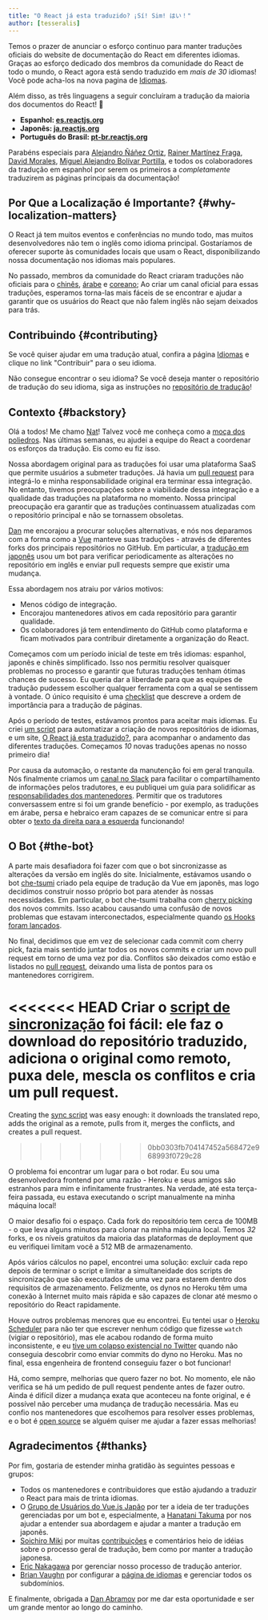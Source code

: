 ```yaml
---
title: "O React já esta traduzido? ¡Sí! Sim! はい！"
author: [tesseralis]
---
```


Temos o prazer de anunciar o esforço continuo para manter traduções oficiais do website de documentação do React em diferentes idiomas. Graças ao esforço dedicado dos membros da comunidade do React de todo o mundo, o React agora está sendo traduzido em *mais de 30* idiomas! Você pode acha-los na nova pagina de [Idiomas](/languages).

Além disso, as três linguagens a seguir concluíram a tradução da maioria dos documentos do React! 🎉

* **Espanhol: [es.reactjs.org](https://es.reactjs.org)**
* **Japonês: [ja.reactjs.org](https://ja.reactjs.org)**
* **Português do Brasil: [pt-br.reactjs.org](https://pt-br.reactjs.org)**

Parabéns especiais para [Alejandro Ñáñez Ortiz](https://github.com/alejandronanez), [Rainer Martínez Fraga](https://github.com/carburo), [David Morales](https://github.com/dmorales), [Miguel Alejandro Bolívar Portilla](https://github.com/Darking360), e todos os colaboradores da tradução em espanhol por serem os primeiros a *completamente* traduzirem as páginas principais da documentação!

## Por Que a Localização é Importante? {#why-localization-matters}

O React já tem muitos eventos e conferências no mundo todo, mas muitos desenvolvedores não tem o inglês como idioma principal. Gostaríamos de oferecer suporte às comunidades locais que usam o React, disponibilizando nossa documentação nos idiomas mais populares.

No passado, membros da comunidade do React criaram traduções não oficiais para o [chinês](https://github.com/discountry/react), [árabe](https://wiki.hsoub.com/React) e [coreano](https://github.com/reactjs/ko.reactjs.org/issues/4); Ao criar um canal oficial para essas traduções, esperamos torna-las mais fáceis de se encontrar e ajudar a garantir que os usuários do React que não falem inglês não sejam deixados para trás.

## Contribuindo {#contributing}

Se você quiser ajudar em uma tradução atual, confira a página [Idiomas](/languages) e clique no link "Contribuir" para o seu idioma.

Não consegue encontrar o seu idioma? Se você deseja manter o repositório de tradução do seu idioma, siga as instruções no [repositório de tradução](https://github.com/reactjs/reactjs.org-translation#starting-a-new-translation)!

## Contexto {#backstory}

Olá a todos! Me chamo [Nat](https://twitter.com/tesseralis)! Talvez você me conheça como a [moça dos poliedros](https://www.youtube.com/watch?v=Ew-UzGC8RqQ). Nas últimas semanas, eu ajudei a equipe do React a coordenar os esforços da tradução. Eis como eu fiz isso.

Nossa abordagem original para as traduções foi usar uma plataforma SaaS que permite usuários a submeter traduções. Já havia um [pull request](https://github.com/reactjs/reactjs.org/pull/873) para integrá-lo e minha responsabilidade original era terminar essa integração. No entanto, tivemos preocupações sobre a viabilidade dessa integração e a qualidade das traduções na plataforma no momento. Nossa principal preocupação era garantir que as traduções continuassem atualizadas com o repositório principal e não se tornassem obsoletas.

[Dan](https://twitter.com/dan_abramov) me encorajou a procurar soluções alternativas, e nós nos deparamos com a forma como a [Vue](https://vuejs.org) manteve suas traduções - através de diferentes forks dos principais repositórios no GitHub. Em particular, a [tradução em japonês](https://jp.vuejs.org) usou um bot para verificar periodicamente as alterações no repositório em inglês e enviar pull requests sempre que existir uma mudança.

Essa abordagem nos atraiu por vários motivos:

* Menos código de integração.
* Encorajou mantenedores ativos em cada repositório para garantir qualidade.
* Os colaboradores já tem entendimento do GitHub como plataforma e ficam motivados para contribuir diretamente a organização do React.

Começamos com um período inicial de teste em três idiomas: espanhol, japonês e chinês simplificado. Isso nos permitiu resolver quaisquer problemas no processo e garantir que futuras traduções tenham ótimas chances de sucesso. Eu queria dar a liberdade para que as equipes de tradução pudessem escolher qualquer ferramenta com a qual se sentissem à vontade. O único requisito é uma [checklist](https://github.com/reactjs/reactjs.org-translation/blob/main/PROGRESS.template.md) que descreve a ordem de importância para a tradução de páginas.

Após o período de testes, estávamos prontos para aceitar mais idiomas. Eu criei [um script](https://github.com/reactjs/reactjs.org-translation/blob/main/scripts/create.js) para automatizar a criação de novos repositórios de idiomas, e um site, [O React já esta traduzido?](https://isreacttranslatedyet.com), para acompanhar o andamento das diferentes traduções. Começamos *10* novas traduções apenas no nosso primeiro dia!

Por causa da automação, o restante da manutenção foi em geral tranquila. Nós finalmente criamos um [canal no Slack](https://rt-slack-invite.herokuapp.com) para facilitar o compartilhamento de informações pelos tradutores, e eu publiquei um guia para solidificar as [responsabilidades dos mantenedores](https://github.com/reactjs/reactjs.org-translation/blob/main/maintainer-guide.md). Permitir que os tradutores conversassem entre si foi um grande benefício - por exemplo, as traduções em árabe, persa e hebraico eram capazes de se comunicar entre si para obter o [texto da direita para a esquerda](https://en.wikipedia.org/wiki/Right-to-left) funcionando!

## O Bot {#the-bot}

A parte mais desafiadora foi fazer com que o bot sincronizasse as alterações da versão em inglês do site. Inicialmente, estávamos usando o bot [che-tsumi](https://github.com/vuejs-jp/che-tsumi) criado pela equipe de tradução da Vue em japonês, mas logo decidimos construir nosso próprio bot para atender às nossas necessidades. Em particular, o bot che-tsumi trabalha com [cherry picking](https://git-scm.com/docs/git-cherry-pick) dos novos commits. Isso acabou causando uma confusão de novos problemas que estavam interconectados, especialmente quando [os Hooks foram lançados](/blog/2019/02/06/react-v16.8.0.html).

No final, decidimos que em vez de selecionar cada commit com cherry pick, fazia mais sentido juntar todos os novos commits e criar um novo pull request em torno de uma vez por dia. Conflitos são deixados como estão e listados no [pull request](https://github.com/reactjs/pt-BR.reactjs.org/pull/114), deixando uma lista de pontos para os mantenedores corrigirem.

<<<<<<< HEAD
Criar o [script de sincronização](https://github.com/reactjs/reactjs.org-translation/blob/main/scripts/sync.js) foi fácil: ele faz o download do repositório traduzido, adiciona o original como remoto, puxa dele, mescla os conflitos e cria um pull request.
=======
Creating the [sync script](https://github.com/reactjs/reactjs.org-translation/blob/main/scripts/sync.js) was easy enough: it downloads the translated repo, adds the original as a remote, pulls from it, merges the conflicts, and creates a pull request.
>>>>>>> 0bb0303fb704147452a568472e968993f0729c28

O problema foi encontrar um lugar para o bot rodar. Eu sou uma desenvolvedora frontend por uma razão - Heroku e seus amigos são estranhos para mim e infinitamente frustrantes. Na verdade, até esta terça-feira passada, eu estava executando o script manualmente na minha máquina local!

O maior desafio foi o espaço. Cada fork do repositório tem cerca de 100MB - o que leva alguns minutos para clonar na minha máquina local. Temos *32* forks, e os níveis gratuitos da maioria das plataformas de deployment que eu verifiquei limitam você a 512 MB de armazenamento.

Após vários cálculos no papel, encontrei uma solução: excluir cada repo depois de terminar o script e limitar a simultaneidade dos scripts de sincronização que são executados de uma vez para estarem dentro dos requisitos de armazenamento. Felizmente, os dynos no Heroku têm uma conexão à Internet muito mais rápida e são capazes de clonar até mesmo o repositório do React rapidamente.

Houve outros problemas menores que eu encontrei. Eu tentei usar o [Heroku Scheduler](https://elements.heroku.com/addons/scheduler) para não ter que escrever nenhum código que fizesse `watch` (vigiar o repositório), mas ele acabou rodando de forma muito inconsistente, e eu [tive um colapso existencial no Twitter](https://twitter.com/tesseralis/status/1097387938088796160) quando não conseguia descobrir como enviar commits do dyno no Heroku. Mas no final, essa engenheira de frontend conseguiu fazer o bot funcionar!

Há, como sempre, melhorias que quero fazer no bot. No momento, ele não verifica se há um pedido de pull request pendente antes de fazer outro. Ainda é difícil dizer a mudança exata que aconteceu na fonte original, e é possível não perceber uma mudança de tradução necessária. Mas eu confio nos mantenedores que escolhemos para resolver esses problemas, e o bot é [open source](https://github.com/reactjs/reactjs.org-translation) se alguém quiser me ajudar a fazer essas melhorias!

## Agradecimentos {#thanks}

Por fim, gostaria de estender minha gratidão às seguintes pessoas e grupos:

 * Todos os mantenedores e contribuidores que estão ajudando a traduzir o React para mais de trinta idiomas.
 * O [Grupo de Usuários do Vue.js Japão](https://github.com/vuejs-jp) por ter a ideia de ter traduções gerenciadas por um bot e, especialmente, a [Hanatani Takuma](https://github.com/potato4d) por nos ajudar a entender sua abordagem e ajudar a manter a tradução em japonês.
 * [Soichiro Miki](https://github.com/smikitky) por muitas [contribuições](https://github.com/reactjs/reactjs.org/pull/1636) e comentários heio de idéias sobre o processo geral de tradução, bem como por manter a tradução japonesa.
 * [Eric Nakagawa](https://github.com/ericnakagawa) por gerenciar nosso processo de tradução anterior.
 * [Brian Vaughn](https://github.com/bvaughn) por configurar a [página de idiomas](/languages) e gerenciar todos os subdomínios.

E finalmente, obrigada a [Dan Abramov](https://twitter.com/dan_abramov) por me dar esta oportunidade e ser um grande mentor ao longo do caminho.
